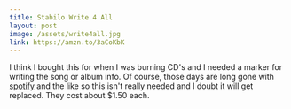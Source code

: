 ```yaml
---
title: Stabilo Write 4 All
layout: post
image: /assets/write4all.jpg
link: https://amzn.to/3aCoKbK
---
```

I think I bought this for when I was burning CD's and I needed a marker for writing the song or album info. Of course, those days are long gone with [spotify](http://spotify.com) and the like so this isn't really needed and I doubt it will get replaced. They cost about $1.50 each.